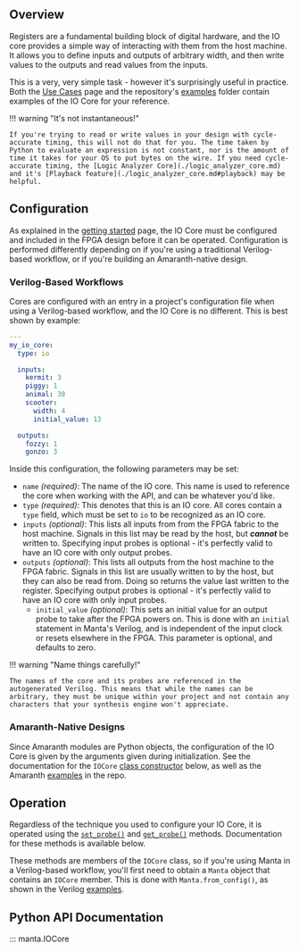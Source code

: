 
## Overview
Registers are a fundamental building block of digital hardware, and the IO core provides a simple way of interacting with them from the host machine. It allows you to define inputs and outputs of arbitrary width, and then write values to the outputs and read values from the inputs.

This is a very, very simple task - however it's surprisingly useful in practice. Both the [Use Cases](../use_cases) page and the repository's [examples](https://github.com/fischermoseley/manta/tree/main/examples) folder contain examples of the IO Core for your reference.

!!! warning "It's not instantaneous!"

    If you're trying to read or write values in your design with cycle-accurate timing, this will not do that for you. The time taken by Python to evaluate an expression is not constant, nor is the amount of time it takes for your OS to put bytes on the wire. If you need cycle-accurate timing, the [Logic Analyzer Core](./logic_analyzer_core.md) and it's [Playback feature](./logic_analyzer_core.md#playback) may be helpful.

## Configuration

As explained in the [getting started](../getting_started) page, the IO Core must be configured and included in the FPGA design before it can be operated. Configuration is performed differently depending on if you're using a traditional Verilog-based workflow, or if you're building an Amaranth-native design.

### Verilog-Based Workflows

Cores are configured with an entry in a project's configuration file when using a Verilog-based workflow, and the IO Core is no different. This is best shown by example:

```yaml
---
my_io_core:
  type: io

  inputs:
    kermit: 3
    piggy: 1
    animal: 38
    scooter:
      width: 4
      initial_value: 13

  outputs:
    fozzy: 1
    gonzo: 3

```
Inside this configuration, the following parameters may be set:

- `name` _(required)_: The name of the IO core. This name is used to reference the core when working with the API, and can be whatever you'd like.
- `type` _(required)_: This denotes that this is an IO core. All cores contain a `type` field, which must be set to `io` to be recognized as an IO core.
- `inputs` _(optional)_: This lists all inputs from from the FPGA fabric to the host machine. Signals in this list may be read by the host, but ___cannot___ be written to. Specifying input probes is optional - it's perfectly valid to have an IO core with only output probes.
- `outputs` _(optional)_: This lists all outputs from the host machine to the FPGA fabric. Signals in this list are usually written to by the host, but they can also be read from. Doing so returns the value last written to the register. Specifying output probes is optional - it's perfectly valid to have an IO core with only input probes.
    - `initial_value` _(optional)_: This sets an initial value for an output probe to take after the FPGA powers on. This is done with an `initial` statement in Manta's Verilog, and is independent of the input clock or resets elsewhere in the FPGA. This parameter is optional, and defaults to zero.
<!-- - `user_clock` _(optional)_: If set to True, an extra input port will be added to the `manta` module for an clock input to run the IO core on. This lets the IO Core handle clock domain crossing through its internal buffers. If set to False, Manta will run the IO core from its internal clock (the one provided through `manta`'s `clk` port). This parameter is optional, and defaults to False. More information is available in the [architecture](../architecture#io-core) page. -->

!!! warning "Name things carefully!"

    The names of the core and its probes are referenced in the autogenerated Verilog. This means that while the names can be arbitrary, they must be unique within your project and not contain any characters that your synthesis engine won't appreciate.

### Amaranth-Native Designs

Since Amaranth modules are Python objects, the configuration of the IO Core is given by the arguments given during initialization. See the documentation for the `IOCore` [class constructor](#manta.IOCore) below, as well as the Amaranth [examples](https://github.com/fischermoseley/manta/tree/main/examples/amaranth) in the repo.

## Operation

Regardless of the technique you used to configure your IO Core, it is operated using the [`set_probe()`](#manta.IOCore.set_probe) and [`get_probe()`](#manta.IOCore.get_probe) methods. Documentation for these methods is available below.

These methods are members of the `IOCore` class, so if you're using Manta in a Verilog-based workflow, you'll first need to obtain a `Manta` object that contains an `IOCore` member. This is done with `Manta.from_config()`, as shown in the Verilog [examples](https://github.com/fischermoseley/manta/tree/main/examples/verilog).


## Python API Documentation

::: manta.IOCore
